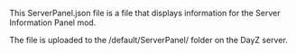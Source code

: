 This ServerPanel.json file is a file that displays information for the Server Information Panel mod.

The file is uploaded to the /default/ServerPanel/ folder on the DayZ server.
